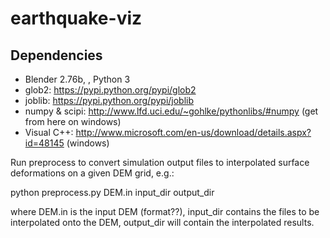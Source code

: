 # earthquake-viz

## Dependencies
* Blender 2.76b, , Python 3
* glob2: https://pypi.python.org/pypi/glob2
* joblib: https://pypi.python.org/pypi/joblib
* numpy & scipi: http://www.lfd.uci.edu/~gohlke/pythonlibs/#numpy (get from here on windows)
* Visual C++: http://www.microsoft.com/en-us/download/details.aspx?id=48145 (windows)

Run preprocess to convert simulation output files to interpolated surface deformations on a given DEM grid, e.g.:

python preprocess.py DEM.in input_dir output_dir

where DEM.in is the input DEM (format??), input_dir contains the files to be interpolated onto the DEM, output_dir will contain the interpolated results.




